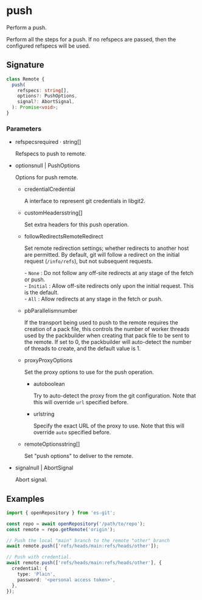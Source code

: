 # push

Perform a push.

Perform all the steps for a push.
If no refspecs are passed, then the configured refspecs will be used.

## Signature

```ts
class Remote {
  push(
    refspecs: string[],
    options?: PushOptions,
    signal?: AbortSignal,
  ): Promise<void>;
}
```

### Parameters

<ul class="param-ul">
  <li class="param-li param-li-root">
    <span class="param-name">refspecs</span><span class="param-required">required</span>&nbsp;·&nbsp;<span class="param-type">string[]</span>
    <br>
    <p class="param-description">Refspecs to push to remote.</p>
  </li>
  <li class="param-li param-li-root">
    <span class="param-name">options</span><span class="param-type">null | PushOptions</span>
    <br>
    <p class="param-description">Options for push remote.</p>
    <ul class="param-ul">
      <li class="param-li">
        <span class="param-name">credential</span><span class="param-type">Credential</span>
        <br>
        <p class="param-description">A interface to represent git credentials in libgit2.</p>
      </li>
      <li class="param-li">
        <span class="param-name">customHeaders</span><span class="param-type">string[]</span>
        <br>
        <p class="param-description">Set extra headers for this push operation.</p>
      </li>
      <li class="param-li">
        <span class="param-name">followRedirects</span><span class="param-type">RemoteRedirect</span>
        <br>
        <p class="param-description">Set remote redirection settings; whether redirects to another host are permitted.  By default, git will follow a redirect on the initial request (<code>/info/refs</code>), but not subsequent requests.</p>
        <p class="param-description">- <code>None</code> : Do not follow any off-site redirects at any stage of the fetch or push.<br>- <code>Initial</code> : Allow off-site redirects only upon the initial request. This is the default.<br>- <code>All</code> : Allow redirects at any stage in the fetch or push.</p>
      </li>
      <li class="param-li">
        <span class="param-name">pbParallelism</span><span class="param-type">number</span>
        <br>
        <p class="param-description">If the transport being used to push to the remote requires the creation of a pack file, this controls the number of worker threads used by the packbuilder when creating that pack file to be sent to the remote.  If set to 0, the packbuilder will auto-detect the number of threads to create, and the default value is 1.</p>
      </li>
      <li class="param-li">
        <span class="param-name">proxy</span><span class="param-type">ProxyOptions</span>
        <br>
        <p class="param-description">Set the proxy options to use for the push operation.</p>
        <ul class="param-ul">
          <li class="param-li">
            <span class="param-name">auto</span><span class="param-type">boolean</span>
            <br>
            <p class="param-description">Try to auto-detect the proxy from the git configuration.  Note that this will override <code>url</code> specified before.</p>
          </li>
          <li class="param-li">
            <span class="param-name">url</span><span class="param-type">string</span>
            <br>
            <p class="param-description">Specify the exact URL of the proxy to use.  Note that this will override <code>auto</code> specified before.</p>
          </li>
        </ul>
      </li>
      <li class="param-li">
        <span class="param-name">remoteOptions</span><span class="param-type">string[]</span>
        <br>
        <p class="param-description">Set &quot;push options&quot; to deliver to the remote.</p>
      </li>
    </ul>
  </li>
  <li class="param-li param-li-root">
    <span class="param-name">signal</span><span class="param-type">null | AbortSignal</span>
    <br>
    <p class="param-description">Abort signal.</p>
  </li>
</ul>

## Examples

```ts
import { openRepository } from 'es-git';

const repo = await openRepository('/path/to/repo');
const remote = repo.getRemote('origin');

// Push the local "main" branch to the remote "other" branch
await remote.push(['refs/heads/main:refs/heads/other']);

// Push with credential.
await remote.push(['refs/heads/main:refs/heads/other'], {
  credential: {
    type: 'Plain',
    password: '<personal access token>',
  },
});
```